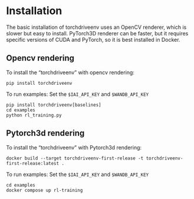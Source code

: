 # Installation

The basic installation of torchdriveenv uses an OpenCV renderer, which is slower but easy to install. PyTorch3D renderer can be faster, but it requires specific versions of CUDA and PyTorch, so it is best installed in Docker.

## Opencv rendering

To install the “torchdriveenv” with opencv rendering:
```
pip install torchdriveenv
```

To run examples:
Set the `$IAI_API_KEY` and `$WANDB_API_KEY`
```
pip install torchdriveenv[baselines]
cd examples
python rl_training.py
```

## Pytorch3d rendering

To install the “torchdriveenv” with Pytorch3d rendering:
```
docker build --target torchdriveenv-first-release -t torchdriveenv-first-release:latest .
```

To run examples:
Set the `$IAI_API_KEY` and `$WANDB_API_KEY`
```
cd examples
docker compose up rl-training
```
